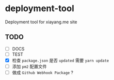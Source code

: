 # deployment-tool
Deployment tool for xiayang.me site

## TODO
- [ ] DOCS
- [ ] TEST
- [x] 检查 `package.json` 是否 `updated` 需要 `yarn update`
- [ ] 添加 `pm2` 配置文件
- [ ] 做成 `Github Webhook Package` ?
